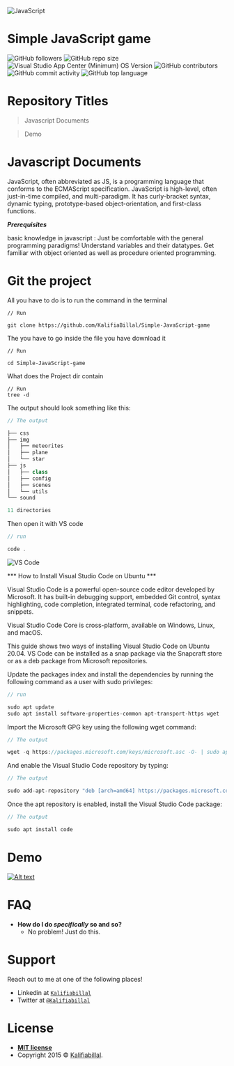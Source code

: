 ![JavaScript](https://hackernoon.com/hn-images/1*bxEkHw1xewxOFjmGunb-Cw.png)

# Simple JavaScript game

<img alt="GitHub followers" src="https://img.shields.io/github/followers/kalifiabillal?color=yellow&label=kalifiabillal&style=for-the-badge">   <img alt="GitHub repo size" src="https://img.shields.io/github/repo-size/kalifiabillal/Android-Arduino-Automotive?style=for-the-badge">   <img alt="Visual Studio App Center (Minimum) OS Version" src="https://img.shields.io/visual-studio-app-center/releases/osver/kalifiabillal/Android-Arduino-Automotive/a87b9e745655355612fff4418953e0c3f7074250?style=for-the-badge">   <img alt="GitHub contributors" src="https://img.shields.io/github/contributors/Kalifiabillal/Android-Arduino-Automotive?color=green&style=for-the-badge">   <img alt="GitHub commit activity" src="https://img.shields.io/github/commit-activity/y/kalifiabillal/Android-Arduino-Automotive?style=for-the-badge">   <img alt="GitHub top language" src="https://img.shields.io/github/languages/top/Kalifiabillal/Android-Arduino-Automotive?color=pink&logo=pink&style=for-the-badge">

# Repository Titles

> Javascript Documents

> Demo

# Javascript Documents

JavaScript, often abbreviated as JS, is a programming language that conforms to the ECMAScript specification. JavaScript is high-level, often just-in-time compiled, and multi-paradigm. It has curly-bracket syntax, dynamic typing, prototype-based object-orientation, and first-class functions.

***Prerequisites***

basic knowledge in javascript :
Just be comfortable with the general programming paradigms!
Understand variables and their datatypes.
Get familiar with object oriented as well as procedure oriented programming.

# Git the project

All you have to do is to run the command in the terminal

```Git the project
// Run

git clone https://github.com/KalifiaBillal/Simple-JavaScript-game
```
The you have to go inside the file you have download it 

```Move into the file 
// Run

cd Simple-JavaScript-game

```
What does the Project dir contain

```The project Tree
// Run 
tree -d

```

The output should look something like this:

```javascript
// The output

├── css
├── img
│   ├── meteorites
│   ├── plane
│   └── star
├── js
│   ├── class
│   ├── config
│   ├── scenes
│   └── utils
└── sound

11 directories

```

Then open it with VS code

```javascript
// run

code .

```

![VS Code](https://res.cloudinary.com/practicaldev/image/fetch/s--7NXwcRSu--/c_imagga_scale,f_auto,fl_progressive,h_420,q_auto,w_1000/https://dev-to-uploads.s3.amazonaws.com/i/qwtlfc0rcvka93a9jsq3.png)

*** How to Install Visual Studio Code on Ubuntu ***

Visual Studio Code is a powerful open-source code editor developed by Microsoft. It has built-in debugging support, embedded Git control, syntax highlighting, code completion, integrated terminal, code refactoring, and snippets.

Visual Studio Code Core is cross-platform, available on Windows, Linux, and macOS.

This guide shows two ways of installing Visual Studio Code on Ubuntu 20.04. VS Code can be installed as a snap package via the Snapcraft store or as a deb package from Microsoft repositories.

Update the packages index and install the dependencies by running the following command as a user with sudo privileges:

```javascript
// run

sudo apt update
sudo apt install software-properties-common apt-transport-https wget

```
Import the Microsoft GPG key using the following wget command:

```javascript
// The output

wget -q https://packages.microsoft.com/keys/microsoft.asc -O- | sudo apt-key add -
```

And enable the Visual Studio Code repository by typing:

```javascript
// The output

sudo add-apt-repository "deb [arch=amd64] https://packages.microsoft.com/repos/vscode stable main"

```
Once the apt repository is enabled, install the Visual Studio Code package:

```javascript
// The output

sudo apt install code

```
# Demo

[![Alt text](https://img.youtube.com/vi/VID/0.jpg)](https://www.youtube.com/watch?v=N-ovXqGO3tQ&feature=youtu.be)

# FAQ

- **How do I do *specifically* so and so?**
    - No problem! Just do this.

# Support

Reach out to me at one of the following places!

- Linkedin at <a href="https://www.linkedin.com/in/kalifiabillal/" target="_blank">`Kalifiabillal`</a>
- Twitter at <a href="https://twitter.com/kalifiabillal" target="_blank">`@Kalifiabillal`</a>

# License

- **[MIT license](http://opensource.org/licenses/mit-license.php)**
- Copyright 2015 © <a href="https://github.com/KalifiaBillal" target="_blank">Kalifiabillal</a>.
